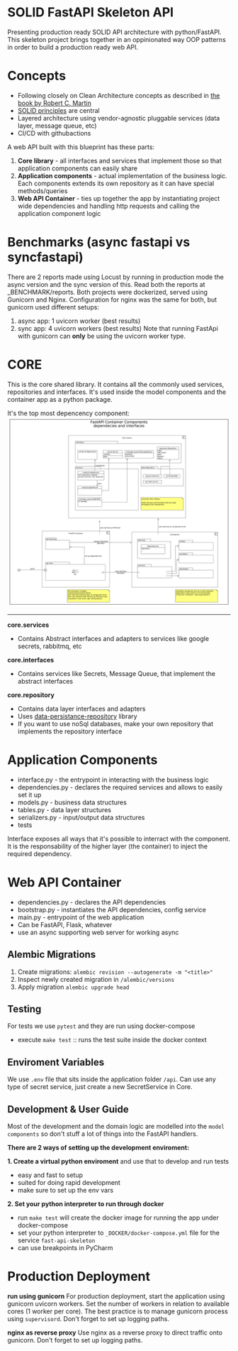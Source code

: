 # SOLID FastAPI Skeleton API

Presenting production ready SOLID API architecture with python/FastAPI. 
This skeleton project brings together in an oppinionated way OOP patterns
in order to build a production ready web API.

# Concepts

- Following closely on Clean Architecture concepts as described in [the book by Robert C. Martin](https://www.amazon.com/Clean-Architecture-Craftsmans-Software-Structure/dp/0134494164)
- [SOLID principles](https://en.wikipedia.org/wiki/SOLID) are central
- Layered architecture using vendor-agnostic pluggable services (data layer, message queue, etc)
- CI/CD with githubactions

A web API built with this blueprint has these parts:
1. **Core library** - all interfaces and services that implement those so that application components can easily share
2. **Application components** - actual implementation of the business logic. Each components extends its own repository
as it can have special methods/queries
3. **Web API Container** - ties up together the app by instantiating project wide dependencies and handling http requests
and calling the application component logic

# Benchmarks (async fastapi vs syncfastapi)
There are 2 reports made using Locust by running in production mode the async version and the sync version of this.
Read both the reports at _BENCHMARK/reports. Both projects were dockerized, served using Gunicorn and Nginx.
Configuration for nginx was the same for both, but gunicorn used different setups:
1. async app: 1 uvicorn worker (best results)
2. sync app: 4 uvicorn workers (best results)
Note that running FastApi with gunicorn can **only** be using the uvicorn worker type.

   

# CORE

This is the core shared library. It contains all the commonly used services, repositories and interfaces.
It's used inside the model components and the container app as a python package.

It's the top most depencency component:
![dependencies and interfaces diagram](https://raw.githubusercontent.com/smileservices/async-solid-web-api/master/components.png)

<hr>

**core.services**
- Contains Abstract interfaces and adapters to services like google secrets, rabbitmq, etc

**core.interfaces**
- Contains services like Secrets, Message Queue, that implement the abstract interfaces

**core.repository**
- Contains data layer interfaces and adapters
- Uses [data-persistance-repository](https://github.com/smileservices/data_persistence_repository) library
- If you want to use noSql databases, make your own repository that implements the repository interface

# Application Components

- interface.py - the entrypoint in interacting with the business logic
- dependencies.py - declares the required services and allows to easily set it up
- models.py - business data structures
- tables.py - data layer structures
- serializers.py - input/output data structures
- tests

Interface exposes all ways that it's possible to interract with the component. It is the responsability of the higher
layer (the container) to inject the required dependency.

# Web API Container
- dependencies.py - declares the API dependencies
- bootstrap.py - instantiates the API dependencies, config service
- main.py - entrypoint of the web application
- Can be FastAPI, Flask, whatever
- use an async supporting web server for working async


## Alembic Migrations

1. Create migrations: `alembic revision --autogenerate -m "<title>"`
2. Inspect newly created migration in `/alembic/versions`
3. Apply migration `alembic upgrade head`

## Testing

For tests we use `pytest` and they are run using docker-compose

- execute `make test` :: runs the test suite inside the docker context


## Enviroment Variables
We use `.env` file that sits inside the application folder `/api`. Can use any type of secret service, just create a new SecretService in Core.


## Development & User Guide

Most of the development and the domain logic are modelled into the `model components` so don't
stuff a lot of things into the FastAPI handlers.

**There are 2 ways of setting up the development enviroment:**

**1. Create a virtual python enviroment** and use that to develop and run tests

- easy and fast to setup
- suited for doing rapid development
- make sure to set up the env vars

**2. Set your python interpreter to run through docker**

- run `make test` will create the docker image for running the app under docker-compose
- set your python interpreter to `_DOCKER/docker-compose.yml` file for the service `fast-api-skeleton`
- can use breakpoints in PyCharm

# Production Deployment

**run using gunicorn**
For production deployment, start the application using gunicorn uvicorn workers. 
Set the number of workers in relation to available cores (1 worker per core). The best practice is to manage
gunicorn process using `supervisord`. Don't forget to set up logging paths.

**nginx as reverse proxy**
Use nginx as a reverse proxy to direct traffic onto gunicorn. Don't forget to set up logging paths.